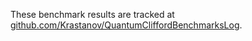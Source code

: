 These benchmark results are tracked at [github.com/Krastanov/QuantumCliffordBenchmarksLog](https://github.com/Krastanov/QuantumCliffordBenchmarksLog).